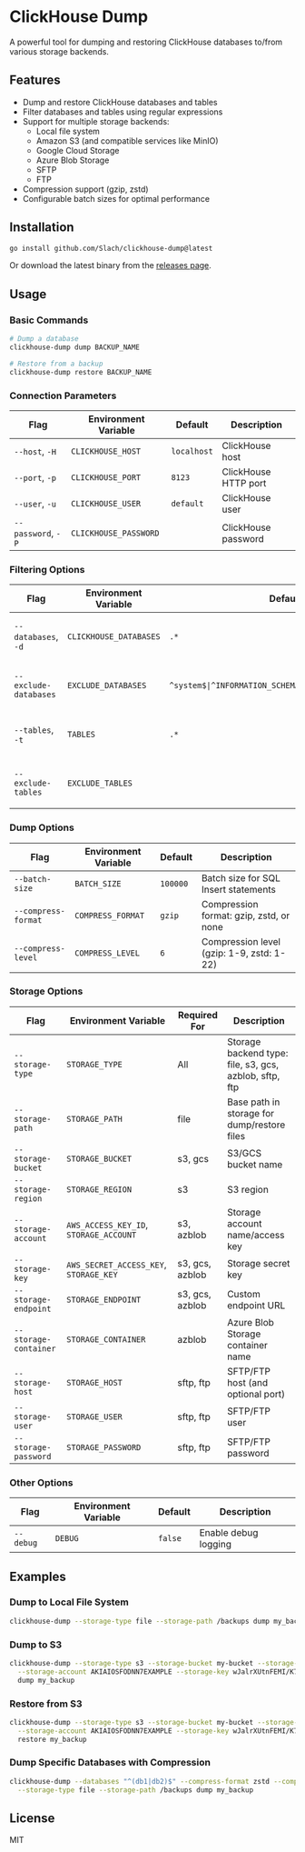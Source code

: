 # ClickHouse Dump

A powerful tool for dumping and restoring ClickHouse databases to/from various storage backends.

## Features

- Dump and restore ClickHouse databases and tables
- Filter databases and tables using regular expressions
- Support for multiple storage backends:
  - Local file system
  - Amazon S3 (and compatible services like MinIO)
  - Google Cloud Storage
  - Azure Blob Storage
  - SFTP
  - FTP
- Compression support (gzip, zstd)
- Configurable batch sizes for optimal performance

## Installation

```bash
go install github.com/Slach/clickhouse-dump@latest
```

Or download the latest binary from the [releases page](https://github.com/Slach/clickhouse-dump/releases).

## Usage

### Basic Commands

```bash
# Dump a database
clickhouse-dump dump BACKUP_NAME

# Restore from a backup
clickhouse-dump restore BACKUP_NAME
```

### Connection Parameters

| Flag | Environment Variable | Default | Description |
|------|---------------------|---------|-------------|
| `--host`, `-H` | `CLICKHOUSE_HOST` | `localhost` | ClickHouse host |
| `--port`, `-p` | `CLICKHOUSE_PORT` | `8123` | ClickHouse HTTP port |
| `--user`, `-u` | `CLICKHOUSE_USER` | `default` | ClickHouse user |
| `--password`, `-P` | `CLICKHOUSE_PASSWORD` | | ClickHouse password |

### Filtering Options

| Flag | Environment Variable | Default | Description |
|------|---------------------|---------|-------------|
| `--databases`, `-d` | `CLICKHOUSE_DATABASES` | `.*` | Regexp pattern for databases to include |
| `--exclude-databases` | `EXCLUDE_DATABASES` | `^system$\|^INFORMATION_SCHEMA$\|^information_schema$` | Regexp pattern for databases to exclude |
| `--tables`, `-t` | `TABLES` | `.*` | Regexp pattern for tables to include |
| `--exclude-tables` | `EXCLUDE_TABLES` | | Regexp pattern for tables to exclude |

### Dump Options

| Flag | Environment Variable | Default | Description |
|------|---------------------|---------|-------------|
| `--batch-size` | `BATCH_SIZE` | `100000` | Batch size for SQL Insert statements |
| `--compress-format` | `COMPRESS_FORMAT` | `gzip` | Compression format: gzip, zstd, or none |
| `--compress-level` | `COMPRESS_LEVEL` | `6` | Compression level (gzip: 1-9, zstd: 1-22) |

### Storage Options

| Flag | Environment Variable | Required For | Description |
|------|---------------------|--------------|-------------|
| `--storage-type` | `STORAGE_TYPE` | All | Storage backend type: file, s3, gcs, azblob, sftp, ftp |
| `--storage-path` | `STORAGE_PATH` | file | Base path in storage for dump/restore files |
| `--storage-bucket` | `STORAGE_BUCKET` | s3, gcs | S3/GCS bucket name |
| `--storage-region` | `STORAGE_REGION` | s3 | S3 region |
| `--storage-account` | `AWS_ACCESS_KEY_ID`, `STORAGE_ACCOUNT` | s3, azblob | Storage account name/access key |
| `--storage-key` | `AWS_SECRET_ACCESS_KEY`, `STORAGE_KEY` | s3, gcs, azblob | Storage secret key |
| `--storage-endpoint` | `STORAGE_ENDPOINT` | s3, gcs, azblob | Custom endpoint URL |
| `--storage-container` | `STORAGE_CONTAINER` | azblob | Azure Blob Storage container name |
| `--storage-host` | `STORAGE_HOST` | sftp, ftp | SFTP/FTP host (and optional port) |
| `--storage-user` | `STORAGE_USER` | sftp, ftp | SFTP/FTP user |
| `--storage-password` | `STORAGE_PASSWORD` | sftp, ftp | SFTP/FTP password |

### Other Options

| Flag | Environment Variable | Default | Description |
|------|---------------------|---------|-------------|
| `--debug` | `DEBUG` | `false` | Enable debug logging |

## Examples

### Dump to Local File System

```bash
clickhouse-dump --storage-type file --storage-path /backups dump my_backup
```

### Dump to S3

```bash
clickhouse-dump --storage-type s3 --storage-bucket my-bucket --storage-region us-east-1 \
  --storage-account AKIAIOSFODNN7EXAMPLE --storage-key wJalrXUtnFEMI/K7MDENG/bPxRfiCYEXAMPLEKEY \
  dump my_backup
```

### Restore from S3

```bash
clickhouse-dump --storage-type s3 --storage-bucket my-bucket --storage-region us-east-1 \
  --storage-account AKIAIOSFODNN7EXAMPLE --storage-key wJalrXUtnFEMI/K7MDENG/bPxRfiCYEXAMPLEKEY \
  restore my_backup
```

### Dump Specific Databases with Compression

```bash
clickhouse-dump --databases "^(db1|db2)$" --compress-format zstd --compress-level 19 \
  --storage-type file --storage-path /backups dump my_backup
```

## License

MIT
